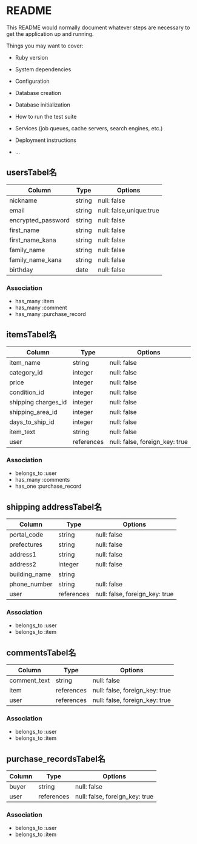 # README

This README would normally document whatever steps are necessary to get the
application up and running.

Things you may want to cover:

* Ruby version

* System dependencies

* Configuration

* Database creation

* Database initialization

* How to run the test suite

* Services (job queues, cache servers, search engines, etc.)

* Deployment instructions

* ...

## usersTabel名

| Column             | Type       | Options                        |
| ------------------ | ---------- | ------------------------------ |
| nickname           | string     | null: false                    |
| email              | string     | null: false,unique:true        |
| encrypted_password | string     | null: false                    |
| first_name         | string     | null: false                    |
| first_name_kana    | string     | null: false                    |
| family_name        | string     | null: false                    |
| family_name_kana   | string     | null: false                    |
| birthday           | date       | null: false                    |

### Association
- has_many :item
- has_many :comment
- has_many :purchase_record

## itemsTabel名

| Column              | Type       | Options                        |
| --------------------| ---------- | ------------------------------ |
| item_name           | string     | null: false                    |
| category_id         | integer    | null: false                    |
| price               | integer    | null: false                    |
| condition_id        | integer    | null: false                    |
| shipping charges_id | integer    | null: false                    |
| shipping_area_id    | integer    | null: false                    |
| days_to_ship_id     | integer    | null: false                    |
| item_text           | string     | null: false                    |
| user                | references | null: false, foreign_key: true |

### Association
- belongs_to :user
- has_many :comments
- has_one :purchase_record

## shipping addressTabel名

| Column          | Type       | Options                        |
| --------------- | ---------- | ------------------------------ |
| portal_code     | string     | null: false                    |
| prefectures     | string     | null: false                    |
| address1        | string     | null: false                    |
| address2        | integer    | null: false                    |
| building_name   | string     |                                |
| phone_number    | string     | null: false                    |
| user            | references | null: false, foreign_key: true |

### Association
- belongs_to :user
- belongs_to :item

## commentsTabel名

| Column          | Type       | Options                        |
| --------------- | ---------- | ------------------------------ |
| comment_text    | string     | null: false                    |
| item            | references | null: false, foreign_key: true |
| user            | references | null: false, foreign_key: true |

### Association
- belongs_to :user
- belongs_to :item


## purchase_recordsTabel名

| Column          | Type       | Options                        |
| --------------- | ---------- | ------------------------------ |
| buyer           | string     | null: false                    |
| user            | references | null: false, foreign_key: true |

### Association
- belongs_to :user
- belongs_to :item